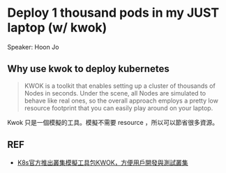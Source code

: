 # Deploy 1 thousand pods in my JUST laptop (w/ kwok)

Speaker: Hoon Jo

## Why use kwok to deploy kubernetes

> KWOK is a toolkit that enables setting up a cluster of thousands of Nodes in seconds. Under the scene, all Nodes are simulated to behave like real ones, so the overall approach employs a pretty low resource footprint that you can easily play around on your laptop.

Kwok 只是一個模擬的工具。模擬不需要 resource ，所以可以節省很多資源。

## REF

- [K8s官方推出叢集模擬工具包KWOK，方便用戶開發與測試叢集](https://www.ithome.com.tw/news/155743)
